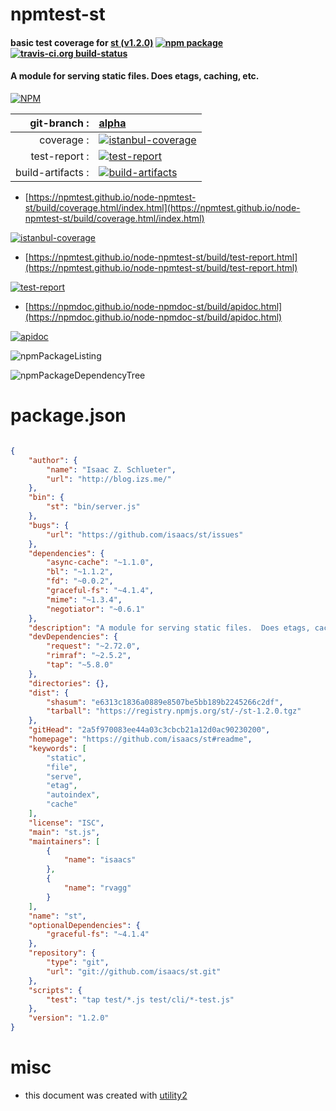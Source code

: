 # npmtest-st

#### basic test coverage for  [st (v1.2.0)](https://github.com/isaacs/st#readme)  [![npm package](https://img.shields.io/npm/v/npmtest-st.svg?style=flat-square)](https://www.npmjs.org/package/npmtest-st) [![travis-ci.org build-status](https://api.travis-ci.org/npmtest/node-npmtest-st.svg)](https://travis-ci.org/npmtest/node-npmtest-st)

#### A module for serving static files.  Does etags, caching, etc.

[![NPM](https://nodei.co/npm/st.png?downloads=true&downloadRank=true&stars=true)](https://www.npmjs.com/package/st)

| git-branch : | [alpha](https://github.com/npmtest/node-npmtest-st/tree/alpha)|
|--:|:--|
| coverage : | [![istanbul-coverage](https://npmtest.github.io/node-npmtest-st/build/coverage.badge.svg)](https://npmtest.github.io/node-npmtest-st/build/coverage.html/index.html)|
| test-report : | [![test-report](https://npmtest.github.io/node-npmtest-st/build/test-report.badge.svg)](https://npmtest.github.io/node-npmtest-st/build/test-report.html)|
| build-artifacts : | [![build-artifacts](https://npmtest.github.io/node-npmtest-st/glyphicons_144_folder_open.png)](https://github.com/npmtest/node-npmtest-st/tree/gh-pages/build)|

- [https://npmtest.github.io/node-npmtest-st/build/coverage.html/index.html](https://npmtest.github.io/node-npmtest-st/build/coverage.html/index.html)

[![istanbul-coverage](https://npmtest.github.io/node-npmtest-st/build/screenCapture.buildCi.browser.%252Ftmp%252Fbuild%252Fcoverage.lib.html.png)](https://npmtest.github.io/node-npmtest-st/build/coverage.html/index.html)

- [https://npmtest.github.io/node-npmtest-st/build/test-report.html](https://npmtest.github.io/node-npmtest-st/build/test-report.html)

[![test-report](https://npmtest.github.io/node-npmtest-st/build/screenCapture.buildCi.browser.%252Ftmp%252Fbuild%252Ftest-report.html.png)](https://npmtest.github.io/node-npmtest-st/build/test-report.html)

- [https://npmdoc.github.io/node-npmdoc-st/build/apidoc.html](https://npmdoc.github.io/node-npmdoc-st/build/apidoc.html)

[![apidoc](https://npmdoc.github.io/node-npmdoc-st/build/screenCapture.buildCi.browser.%252Ftmp%252Fbuild%252Fapidoc.html.png)](https://npmdoc.github.io/node-npmdoc-st/build/apidoc.html)

![npmPackageListing](https://npmtest.github.io/node-npmtest-st/build/screenCapture.npmPackageListing.svg)

![npmPackageDependencyTree](https://npmtest.github.io/node-npmtest-st/build/screenCapture.npmPackageDependencyTree.svg)



# package.json

```json

{
    "author": {
        "name": "Isaac Z. Schlueter",
        "url": "http://blog.izs.me/"
    },
    "bin": {
        "st": "bin/server.js"
    },
    "bugs": {
        "url": "https://github.com/isaacs/st/issues"
    },
    "dependencies": {
        "async-cache": "~1.1.0",
        "bl": "~1.1.2",
        "fd": "~0.0.2",
        "graceful-fs": "~4.1.4",
        "mime": "~1.3.4",
        "negotiator": "~0.6.1"
    },
    "description": "A module for serving static files.  Does etags, caching, etc.",
    "devDependencies": {
        "request": "~2.72.0",
        "rimraf": "~2.5.2",
        "tap": "~5.8.0"
    },
    "directories": {},
    "dist": {
        "shasum": "e6313c1836a0889e8507be5bb189b2245266c2df",
        "tarball": "https://registry.npmjs.org/st/-/st-1.2.0.tgz"
    },
    "gitHead": "2a5f970083ee44a03c3cbcb21a12d0ac90230200",
    "homepage": "https://github.com/isaacs/st#readme",
    "keywords": [
        "static",
        "file",
        "serve",
        "etag",
        "autoindex",
        "cache"
    ],
    "license": "ISC",
    "main": "st.js",
    "maintainers": [
        {
            "name": "isaacs"
        },
        {
            "name": "rvagg"
        }
    ],
    "name": "st",
    "optionalDependencies": {
        "graceful-fs": "~4.1.4"
    },
    "repository": {
        "type": "git",
        "url": "git://github.com/isaacs/st.git"
    },
    "scripts": {
        "test": "tap test/*.js test/cli/*-test.js"
    },
    "version": "1.2.0"
}
```



# misc
- this document was created with [utility2](https://github.com/kaizhu256/node-utility2)
